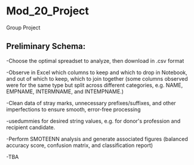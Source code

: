 # Mod_20_Project
Group Project

## Preliminary Schema:
-Choose the optimal spreadset to analyze, then download in .csv format

-Observe in Excel which columns to keep and which to drop in Notebook, and out of which to keep, which to join together (some columns observed were for the same type but split across different categories, e.g. NAME, EMPNAME, INTERMNAME, and INTEMPNAME.)

-Clean data of stray marks, unnecessary prefixes/suffixes, and other imperfections to ensure smooth, error-free processing

-usedummies for desired string values, e.g. for donor's profession and recipient candidate.

-Perform SMOTEENN analysis and generate associated figures (balanced accuracy score, confusion matrix, and classification report)

-TBA
